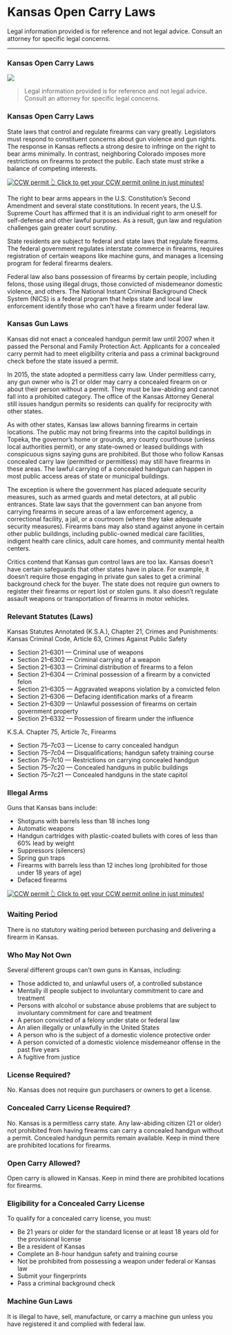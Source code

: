 # Kansas Open Carry Laws

Legal information provided is for reference and not legal advice. Consult an attorney for specific legal concerns. 

* * *

### Kansas Open Carry Laws

![](https://cdn-images-1.medium.com/max/800/1*DY4312OtiCZ29Kr-oK7pIw.png)

> Legal information provided is for reference and not legal advice. Consult an attorney for specific legal concerns.

### Kansas Open Carry Laws

State laws that control and regulate firearms can vary greatly. Legislators must respond to constituent concerns about gun violence and gun rights. The response in Kansas reflects a strong desire to infringe on the right to bear arms minimally. In contrast, neighboring Colorado imposes more restrictions on firearms to protect the public. Each state must strike a balance of competing interests.

<a href="https://serp.ly/ccw">
<div>
    <img src="https://cdn-images-1.medium.com/max/1200/1*aCmvRhaa5Xjz4zDZxHzAjg.png" alt="CCW permit">
    👆 Click to get your CCW permit online in just minutes!
</div>
</a>

The right to bear arms appears in the U.S. Constitution’s Second Amendment and several state constitutions. In recent years, the U.S. Supreme Court has affirmed that it is an individual right to arm oneself for self-defense and other lawful purposes. As a result, gun law and regulation challenges gain greater court scrutiny.

State residents are subject to federal and state laws that regulate firearms. The federal government regulates interstate commerce in firearms, requires registration of certain weapons like machine guns, and manages a licensing program for federal firearms dealers.

Federal law also bans possession of firearms by certain people, including felons, those using illegal drugs, those convicted of misdemeanor domestic violence, and others. The National Instant Criminal Background Check System (NICS) is a federal program that helps state and local law enforcement identify those who can’t have a firearm under federal law.

### Kansas Gun Laws

Kansas did not enact a concealed handgun permit law until 2007 when it passed the Personal and Family Protection Act. Applicants for a concealed carry permit had to meet eligibility criteria and pass a criminal background check before the state issued a permit.

In 2015, the state adopted a permitless carry law. Under permitless carry, any gun owner who is 21 or older may carry a concealed firearm on or about their person without a permit. They must be law-abiding and cannot fall into a prohibited category. The office of the Kansas Attorney General still issues handgun permits so residents can qualify for reciprocity with other states.

As with other states, Kansas law allows banning firearms in certain locations. The public may not bring firearms into the capitol buildings in Topeka, the governor’s home or grounds, any county courthouse (unless local authorities permit), or any state-owned or leased buildings with conspicuous signs saying guns are prohibited. But those who follow Kansas concealed carry law (permitted or permitless) may still have firearms in these areas. The lawful carrying of a concealed handgun can happen in most public access areas of state or municipal buildings.

The exception is where the government has placed adequate security measures, such as armed guards and metal detectors, at all public entrances. State law says that the government can ban anyone from carrying firearms in secure areas of a law enforcement agency, a correctional facility, a jail, or a courtroom (where they take adequate security measures). Firearms bans may also stand against anyone in certain other public buildings, including public-owned medical care facilities, indigent health care clinics, adult care homes, and community mental health centers.

Critics contend that Kansas gun control laws are too lax. Kansas doesn’t have certain safeguards that other states have in place. For example, it doesn’t require those engaging in private gun sales to get a criminal background check for the buyer. The state does not require gun owners to register their firearms or report lost or stolen guns. It also doesn’t regulate assault weapons or transportation of firearms in motor vehicles.

### Relevant Statutes (Laws)

Kansas Statutes Annotated (K.S.A.), Chapter 21, Crimes and Punishments: Kansas Criminal Code, Article 63, Crimes Against Public Safety

  * Section 21–6301 — Criminal use of weapons
  * Section 21–6302 — Criminal carrying of a weapon
  * Section 21–6303 — Criminal distribution of firearms to a felon
  * Section 21–6304 — Criminal possession of a firearm by a convicted felon
  * Section 21–6305 — Aggravated weapons violation by a convicted felon
  * Section 21–6306 — Defacing identification marks of a firearm
  * Section 21–6309 — Unlawful possession of firearms on certain government property
  * Section 21–6332 — Possession of firearm under the influence



K.S.A. Chapter 75, Article 7c, Firearms

  * Section 75–7c03 — License to carry concealed handgun
  * Section 75–7c04 — Disqualifications; handgun safety training course
  * Section 75–7c10 — Restrictions on carrying concealed handgun
  * Section 75–7c20 — Concealed handguns in public buildings
  * Section 75–7c21 — Concealed handguns in the state capitol



### Illegal Arms

Guns that Kansas bans include:

  * Shotguns with barrels less than 18 inches long
  * Automatic weapons
  * Handgun cartridges with plastic-coated bullets with cores of less than 60% lead by weight
  * Suppressors (silencers)
  * Spring gun traps
  * Firearms with barrels less than 12 inches long (prohibited for those under 18 years of age)
  * Defaced firearms



<a href="https://serp.ly/ccw">
<div>
    <img src="https://cdn-images-1.medium.com/max/1200/1*TMCVgNoKp2NAtvLSAMkaJg.png" alt="CCW permit">
    👆 Click to get your CCW permit online in just minutes!
</div>
</a>


### Waiting Period

There is no statutory waiting period between purchasing and delivering a firearm in Kansas.

### Who May Not Own

Several different groups can’t own guns in Kansas, including:

  * Those addicted to, and unlawful users of, a controlled substance
  * Mentally ill people subject to involuntary commitment to care and treatment
  * Persons with alcohol or substance abuse problems that are subject to involuntary commitment for care and treatment
  * A person convicted of a felony under state or federal law
  * An alien illegally or unlawfully in the United States
  * A person who is the subject of a domestic violence protective order
  * A person convicted of a domestic violence misdemeanor offense in the past five years
  * A fugitive from justice



### License Required?

No. Kansas does not require gun purchasers or owners to get a license.

### Concealed Carry License Required?

No. Kansas is a permitless carry state. Any law-abiding citizen (21 or older) not prohibited from having firearms can carry a concealed handgun without a permit. Concealed handgun permits remain available. Keep in mind there are prohibited locations for firearms.

### Open Carry Allowed?

Open carry is allowed in Kansas. Keep in mind there are prohibited locations for firearms.

### Eligibility for a Concealed Carry License

To qualify for a concealed carry license, you must:

  * Be 21 years or older for the standard license or at least 18 years old for the provisional license
  * Be a resident of Kansas
  * Complete an 8-hour handgun safety and training course
  * Not be prohibited from possessing a weapon under federal or Kansas law
  * Submit your fingerprints
  * Pass a criminal background check



### Machine Gun Laws

It is illegal to have, sell, manufacture, or carry a machine gun unless you have registered it and complied with federal law.



